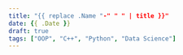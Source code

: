 ```yaml
---
title: "{{ replace .Name "-" " " | title }}"
date: {{ .Date }}
draft: true
tags: ["OOP", "C++", "Python", "Data Science"]
---
```


